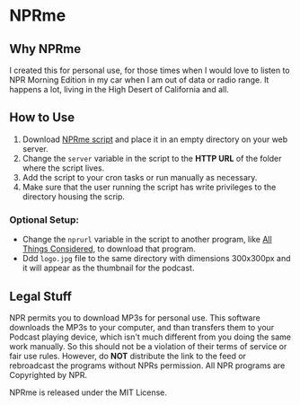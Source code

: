 # NPRme

## Why NPRme

I created this for personal use, for those times when I would love to listen to NPR Morning Edition in my car when I am out of data or radio range. It happens a lot, living in the High Desert of California and all.

## How to Use
1. Download [NPRme script](https://github.com/x0054/NPRme/raw/master/nprme) and place it in an empty directory on your web server.
2. Change the ``server`` variable in the script to the **HTTP URL** of the folder where the script lives.
3. Add the script to your cron tasks or run manually as necessary.
4. Make sure that the user running the script has write privileges to the directory housing the scrip.

### Optional Setup:

* Change the ``nprurl`` variable in the script to another program, like [All Things Considered](http://www.npr.org/programs/all-things-considered/), to download that program.
* Ddd ``logo.jpg`` file to the same directory with dimensions 300x300px and it will appear as the thumbnail for the podcast.

## Legal Stuff
NPR permits you to download MP3s for personal use. This software downloads the MP3s to your computer, and than transfers them to your Podcast playing device, which isn't much different from you doing the same work manually. So this should not be a violation of their terms of service or fair use rules. However, do __NOT__ distribute the link to the feed or rebroadcast the programs without NPRs permission. All NPR programs are Copyrighted by NPR.

NPRme is released under the MIT License.